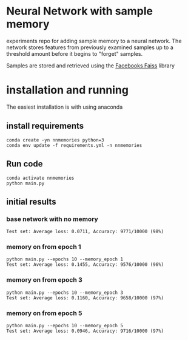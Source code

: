 # Neural Network with sample memory

experiments repo for adding sample memory to a neural network.  The network stores features from previously examined samples up to a threshold amount before it begins to "forget" samples.

Samples are stored and retrieved using the [Facebooks Faiss](https://github.com/facebookresearch/faiss) library

# installation and running

The easiest installation is with using anaconda

## install requirements
```
conda create -yn nnmemories python=3
conda env update -f requirements.yml -n nnmemories
```

## Run code

```
conda activate nnmemories
python main.py
```

## initial results

### base network with no memory

```
Test set: Average loss: 0.0711, Accuracy: 9771/10000 (98%)
```

### memory on from epoch 1

```
python main.py --epochs 10 --memory_epoch 1
Test set: Average loss: 0.1455, Accuracy: 9576/10000 (96%)
```

### memory on from epoch 3
```
python main.py --epochs 10 --memory_epoch 3
Test set: Average loss: 0.1160, Accuracy: 9658/10000 (97%)
```

### memory on from epoch 5
```
python main.py --epochs 10 --memory_epoch 5
Test set: Average loss: 0.0946, Accuracy: 9716/10000 (97%)
```